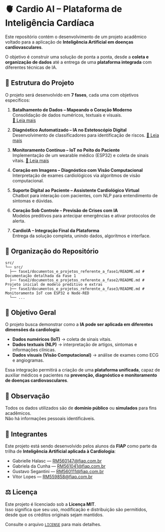 # 🫀 Cardio AI – Plataforma de Inteligência Cardíaca

Este repositório contém o desenvolvimento de um projeto acadêmico voltado para a aplicação de **Inteligência Artificial em doenças cardiovasculares**.

O objetivo é construir uma solução de ponta a ponta, desde a **coleta e organização de dados** até a entrega de uma **plataforma integrada** com diferentes técnicas de IA.

## 🚀 Estrutura do Projeto

O projeto será desenvolvido em **7 fases**, cada uma com objetivos específicos:

1. **Batalhamento de Dados – Mapeando o Coração Moderno**  
   Consolidação de dados numéricos, textuais e visuais.  
   [📖 Leia mais](./src/fase1/README.md)

2. **Diagnóstico Automatizado – IA no Estetoscópio Digital**  
   Desenvolvimento de classificadores para identificação de riscos.
   [📖 Leia mais](./src/fase2/README.md)

3. **Monitoramento Contínuo – IoT no Peito do Paciente**  
   Implementação de um wearable médico (ESP32) e coleta de sinais vitais.
   [📖 Leia mais](./src/fase3/README.md)

4. **Coração em Imagens – Diagnóstico com Visão Computacional**  
   Interpretação de exames cardiológicos via algoritmos de visão computacional.

5. **Suporte Digital ao Paciente – Assistente Cardiológico Virtual**  
   Chatbot para interação com pacientes, com NLP para entendimento de sintomas e dúvidas.

6. **Coração Sob Controle – Previsão de Crises com IA**  
   Modelos preditivos para antecipar emergências e ativar protocolos de alerta.

7. **CardiolA – Integração Final da Plataforma**  
   Entrega da solução completa, unindo dados, algoritmos e interface.

## 📂 Organização do Repositório

```
src/
└── src/
  ├── fase1/documentos_e_projetos_referente_a_fase1/README.md # Documentação detalhada da Fase 1
  ├── fase2/documentos_e_projetos_referente_a_fase2/README.md # Projeto inicial de modelo preditivo e extras
  ├── fase3/documentos_e_projetos_referente_a_fase3/README.md # Monitoramento IoT com ESP32 e Node-RED
  └── ...
```

## 🎯 Objetivo Geral

O projeto busca demonstrar como a **IA pode ser aplicada em diferentes dimensões da cardiologia**:

- **Dados numéricos (IoT)** → coleta de sinais vitais.
- **Dados textuais (NLP)** → interpretação de artigos, sintomas e informações clínicas.
- **Dados visuais (Visão Computacional)** → análise de exames como ECG e angiogramas.

Essa integração permitirá a criação de uma **plataforma unificada**, capaz de auxiliar médicos e pacientes na **prevenção, diagnóstico e monitoramento de doenças cardiovasculares**.

## 📌 Observação

Todos os dados utilizados são de **domínio público** ou **simulados** para fins acadêmicos.  
Não há informações pessoais identificáveis.

## 👥 Integrantes

Este projeto está sendo desenvolvido pelos alunos da **FIAP** como parte da trilha de **Inteligência Artificial aplicada à Cardiologia**:

- Gabrielle Halasc — RM560147@fiap.com.br
- Gabriela da Cunha — RM561041@fiap.com.br
- Gustavo Segantini — RM560111@fiap.com.br
- Vitor Lopes — RM559858@fiap.com.br

## ⚖️ Licença

Este projeto é licenciado sob a **Licença MIT**.  
Isso significa que seu uso, modificação e distribuição são permitidos, desde que os créditos originais sejam mantidos.

Consulte o arquivo [`LICENSE`](./LICENSE) para mais detalhes.
